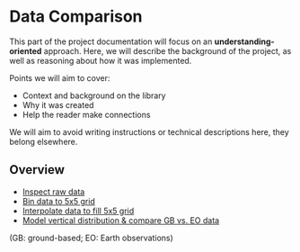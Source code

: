 # Data Comparison

This part of the project documentation
will focus on an **understanding-oriented** approach.
Here, we will describe the background of the project,
as well as reasoning about how it was implemented.

Points we will aim to cover:

- Context and background on the library
- Why it was created
- Help the reader make connections

We will aim to avoid writing instructions or technical descriptions here,
they belong elsewhere.

## Overview

+ [Inspect raw data](inspect_raw_data.py)
+ [Bin data to 5x5 grid](inspect_binned_data.py)
+ [Interpolate data to fill 5x5 grid](inspect_interpolated_data.py)
+ [Model vertical distribution & compare GB vs. EO data](inspect_vertical_comparison.py)

(GB: ground-based; EO: Earth observations)
